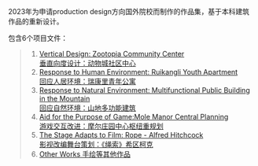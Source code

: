 2023年为申请production design方向国外院校而制作的作品集，基于本科建筑作品的重新设计。

包含6个项目文件：

> 1. [Vertical Design: Zootopia Community Center<br>垂直向度设计：动物城社区中心](https://github.com/DiceContractor/DiceContractor/blob/2a8d7b83e739b81f3e28973e4919d2b472ca29e7/1-Zootopia%20Community%20Center.pdf)
> 3. [Response to Human Environment: Ruikangli Youth Apartment<br>回应人居环境：瑞康里青年公寓](https://github.com/DiceContractor/DiceContractor/blob/2a8d7b83e739b81f3e28973e4919d2b472ca29e7/2-Ruikangli%20Youth%20Apartment.pdf)
> 4. [Response to Natural Environment: Multifunctional Public Building in the Mountain<br>回应自然环境：山地多功能建筑](https://github.com/DiceContractor/DiceContractor/blob/2a8d7b83e739b81f3e28973e4919d2b472ca29e7/3-Multifunctional%20Public%20Building%20in%20the%20Mountain.pdf)
> 5. [Aid for the Purpose of Game:Mole Manor Central Planning<br>游戏交互改进：摩尔庄园中心枢纽重规划](https://github.com/DiceContractor/DiceContractor/blob/2a8d7b83e739b81f3e28973e4919d2b472ca29e7/4-Mole%20Manor%20Central%20Planning.pdf)
> 6. [The Stage Adapts to Film: Rope - Alfred Hitchcock<br>影视改编舞台策划：《绳索》希区柯克](https://github.com/DiceContractor/DiceContractor/blob/2a8d7b83e739b81f3e28973e4919d2b472ca29e7/5-Rope.pdf)
> 7. [Other Works 手绘等其他作品](https://github.com/DiceContractor/DiceContractor/blob/2a8d7b83e739b81f3e28973e4919d2b472ca29e7/6-Others.pdf)
